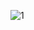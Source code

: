 ![1](https://user-images.githubusercontent.com/44758448/127086555-6f5318b4-de55-4a60-b565-1ee370b5b99b.png)
